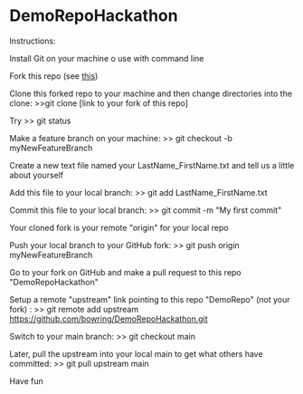 # DemoRepoHackathon

Instructions:

Install Git on your machine o use with command line

Fork this repo (see [this](https://www.atlassian.com/git/tutorials/comparing-workflows/forking-workflow))

Clone this forked repo to your machine and then change directories into the clone: >>git clone [link to your fork of this repo]

Try >> git status

Make a feature branch on your machine: >> git checkout -b myNewFeatureBranch

Create a new text file named your LastName_FirstName.txt and tell us a little about yourself

Add this file to your local branch: >> git add LastName_FirstName.txt

Commit this file to your local branch: >> git commit -m "My first commit"

Your cloned fork is your remote "origin" for your local repo

Push your local branch to your GitHub fork: >> git push origin myNewFeatureBranch

Go to your fork on GitHub and make a pull request to this repo "DemoRepoHackathon"

Setup a remote "upstream" link pointing to this repo "DemoRepo" (not your fork) : >> git remote add upstream https://github.com/bowring/DemoRepoHackathon.git

Switch to your main branch: >> git checkout main

Later, pull the upstream into your local main to get what others have committed: >> git pull upstream main

Have fun


